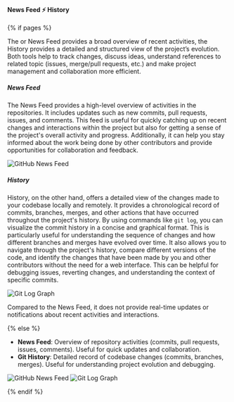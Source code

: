 #### News Feed ⚡ <i class="fab fa-git"></i> History

{% if pages %}

The <i class="fab fa-github"></i> or <i class="fab fa-gitlab"></i> News Feed provides a broad overview of recent activities, the <i class="fab fa-git"></i> History provides a detailed and structured view of the project’s evolution. 
Both tools help to track changes, discuss ideas, understand references to related topic (issues, merge/pull requests, etc.) and make project management and collaboration more efficient.

##### News Feed

The <i class="fab fa-github"></i> News Feed provides a high-level overview of activities in the repositories. 
It includes updates such as new commits, pull requests, issues, and comments.
This feed is useful for quickly catching up on recent changes and interactions within the project but also for getting a sense of the project's overall activity and progress.
Additionally, it can help you stay informed about the work being done by other contributors and provide opportunities for collaboration and feedback.

![GitHub News Feed](../assets/images/github_news_feed.png)

##### <i class="fab fa-git"></i> History

<i class="fab fa-git"></i> History, on the other hand, offers a detailed view of the changes made to your codebase locally and remotely.
It provides a chronological record of commits, branches, merges, and other actions that have occurred throughout the project's history.
By using commands like `git log`, you can visualize the commit history in a concise and graphical format. 
This is particularly useful for understanding the sequence of changes and how different branches and merges have evolved over time.
It also allows you to navigate through the project's history, compare different versions of the code, and identify the changes that have been made by you and other contributors without the need for a web interface.
This can be helpful for debugging issues, reverting changes, and understanding the context of specific commits.

![Git Log Graph](../assets/images/git_log_graph.png)

Compared to the News Feed, it does not provide real-time updates or notifications about recent activities and interactions.

{% else %}

- **News Feed**: Overview of repository activities (commits, pull requests, issues, comments). Useful for quick updates and collaboration.
- **Git History**: Detailed record of codebase changes (commits, branches, merges). Useful for understanding project evolution and debugging.

![GitHub News Feed](../assets/images/github_news_feed.png)
![Git Log Graph](../assets/images/git_log_graph.png)

{% endif %}